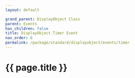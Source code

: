 ```yaml
---
layout: default

grand_parent: DisplayObject Class
parent: Events
has_children: false
title: DisplayObject.Timer Event
nav_order: 6
permalink: /package/standard/displayobject/events/timer
---
```

# {{ page.title }}





